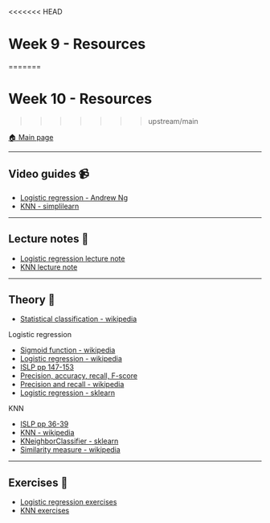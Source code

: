 <<<<<<< HEAD
# Week 9 - Resources
=======
# Week 10 - Resources
>>>>>>> upstream/main

[:house: Main page](https://github.com/pr0fez/Machine-learning-AI24)

---
## Video guides :video_camera:

- [Logistic regression - Andrew Ng](https://www.youtube.com/watch?v=4u81xU7BIOc)
- [KNN - simplilearn](https://www.youtube.com/watch?v=4HKqjENq9OU&t=4s)

---
## Lecture notes :book:

- [Logistic regression lecture note](https://github.com/pr0fez/Machine-learning-AI24/blob/main/Lecture_code/L5-Logistic-regression.ipynb)
- [KNN lecture note](https://github.com/pr0fez/Machine-learning-AI24/blob/main/Lecture_code/L6-KNN.ipynb)

---
## Theory :book:

- [Statistical classification - wikipedia](https://en.wikipedia.org/wiki/Statistical_classification)

Logistic regression
- [Sigmoid function - wikipedia](https://en.wikipedia.org/wiki/Sigmoid_function)
- [Logistic regression - wikipedia](https://en.wikipedia.org/wiki/Logistic_regression)
- [ISLP pp 147-153](https://www.statlearning.com/)
- [Precision, accuracy, recall, F-score](https://machinelearningmastery.com/precision-recall-and-f-measure-for-imbalanced-classification/)
- [Precision and recall - wikipedia](https://en.wikipedia.org/wiki/Precision_and_recall)
- [Logistic regression - sklearn](https://scikit-learn.org/stable/modules/generated/sklearn.linear_model.LogisticRegression.html)

KNN
- [ISLP pp 36-39](https://www.statlearning.com/)
- [KNN - wikipedia](https://en.wikipedia.org/wiki/K-nearest_neighbors_algorithm)
- [KNeighborClassifier - sklearn](https://scikit-learn.org/stable/modules/generated/sklearn.neighbors.KNeighborsClassifier.html)
- [Similarity measure - wikipedia](https://en.wikipedia.org/wiki/Similarity_measure)

---
## Exercises :running:
- [Logistic regression exercises](https://github.com/pr0fez/Machine-learning-AI24/blob/main/Exercises/E04_logistic_regression.ipynb)
- [KNN exercises](https://github.com/pr0fez/Machine-learning-AI24/blob/main/Exercises/E05_KNN.ipynb)